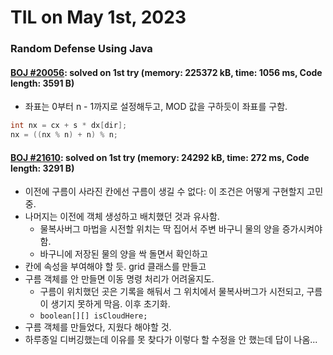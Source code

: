# **TIL on May 1st, 2023**

### Random Defense Using Java
#### [BOJ #20056](../../../Problem%20Solving/boj/random%20defense/20056-04-30-2023.java): solved on 1st try (memory: 225372 kB, time: 1056 ms, Code length: 3591 B)
* 좌표는 0부터 n - 1까지로 설정해두고, MOD 값을 구하듯이 좌표를 구함.
```java
int nx = cx + s * dx[dir];
nx = ((nx % n) + n) % n;
```

#### [BOJ #21610](../../../Problem%20Solving/boj/random%20defense/21610-05-01-2023.java): solved on 1st try (memory: 24292 kB, time: 272 ms, Code length: 3291 B)
* 이전에 구름이 사라진 칸에선 구름이 생길 수 없다: 이 조건은 어떻게 구현할지 고민 중.
* 나머지는 이전에 객체 생성하고 배치했던 것과 유사함.
  - 물복사버그 마법을 시전할 위치는 딱 집어서 주변 바구니 물의 양을 증가시켜야 함.
  - 바구니에 저장된 물의 양을 싹 돌면서 확인하고
* 칸에 속성을 부여해야 할 듯. grid 클래스를 만들고
* 구름 객체를 안 만들면 이동 명령 처리가 어려울지도.
  - 구름이 위치했던 곳은 기록을 해둬서 그 위치에서 물복사버그가 시전되고, 구름이 생기지 못하게 막음. 이후 초기화.
  - `boolean[][] isCloudHere;`
* 구름 객체를 만들었다, 지웠다 해야할 것.
* 하루종일 디버깅했는데 이유를 못 찾다가 이렇다 할 수정을 안 했는데 답이 나옴...